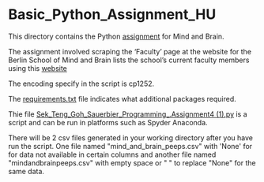 # Basic_Python_Assignment_HU

This directory contains the Python [assignment](https://github.com/zhitingwu/Basic_Python_Assignment_HU/blob/master/Sek_Teng_Goh_Sauerbier_Programming_.Assignment4%20(1).py) for Mind and Brain. 

The assignment involved scraping the ‘Faculty’ page at the website for the Berlin School of Mind and Brain lists the school’s current faculty members using this [website](http://www.mind-and-brain.de/people/faculty/) 

The encoding specify in the script is cp1252. 

The [requirements.txt](https://github.com/zhitingwu/Basic_Python_Assignment_HU/blob/master/requirements.txt) file indicates what additional packages required. 

Thie file [Sek_Teng_Goh_Sauerbier_Programming_.Assignment4 (1).py](https://github.com/zhitingwu/Basic_Python_Assignment_HU/blob/master/Sek_Teng_Goh_Sauerbier_Programming_.Assignment4%20(1).py) is a script and can be run in platforms such as Spyder Anaconda. 

There will be 2 csv files generated in your working directory after you have run the script. One file named "mind_and_brain_peeps.csv" with 'None' for for data not available in certain columns and another file named "mindandbrainpeeps.csv" with empty space or " " to replace "None" for the same data. 

